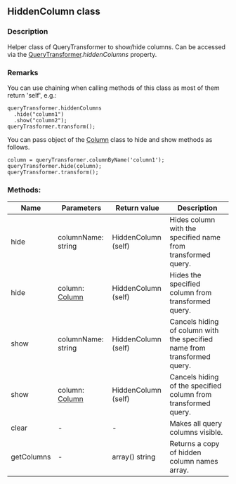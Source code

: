## HiddenColumn class
### Description
Helper class of QueryTransformer to show/hide columns. Can be accessed via the [QueryTransformer](/QueryTransformer.md).*hiddenColumns* property.

### Remarks
You can use chaining when calling methods of this class as most of them return 'self', e.g.:

    queryTransformer.hiddenColumns
      .hide("column1")
      .show("column2");
    queryTrasformer.transform();

You can pass object of the [Column](/Column.md) class to hide and show methods as follows.

    column = queryTransformer.columnByName('column1');
    queryTransformer.hide(column);
    queryTransformer.transform();

### Methods:
Name         | Parameters    | Return value  | Description
------------ | ------------- | ------------- | -------------
hide | columnName: string | HiddenColumn (self) | Hides column with the specified name from transformed query.
hide | column: [Column](/Column.md) | HiddenColumn (self) | Hides the specified column from transformed query.
show | columnName: string | HiddenColumn (self) | Cancels hiding of column with the specified name from transformed query.
show | column: [Column](/Column.md) | HiddenColumn (self) | Cancels hiding of the specified column from transformed query.
clear | - | - | Makes all query columns visible.
getColumns | - | array() string | Returns a copy of hidden column names array.